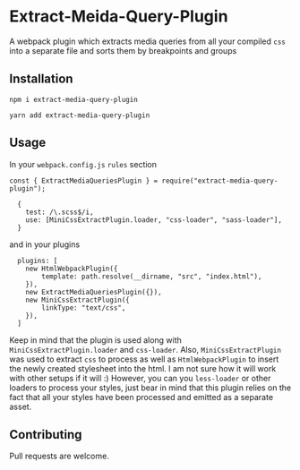 # Extract-Meida-Query-Plugin

A webpack plugin which extracts media queries from all your compiled `css` into a separate file and sorts them by breakpoints and groups

## Installation

`npm i extract-media-query-plugin`

`yarn add extract-media-query-plugin`

## Usage

In your `webpack.config.js` `rules` section

```
const { ExtractMediaQueriesPlugin } = require("extract-media-query-plugin");

  {
    test: /\.scss$/i,
    use: [MiniCssExtractPlugin.loader, "css-loader", "sass-loader"],
  }

```

and in your plugins

```
  plugins: [
    new HtmlWebpackPlugin({
        template: path.resolve(__dirname, "src", "index.html"),
    }),
    new ExtractMediaQueriesPlugin({}),
    new MiniCssExtractPlugin({
        linkType: "text/css",
    }),
  ]
```

Keep in mind that the plugin is used along with `MiniCssExtractPlugin.loader` and `css-loader`. Also, `MiniCssExtractPlugin` was used to extract `css` to process as well as `HtmlWebpackPlugin` to insert the newly created stylesheet into the html. I am not sure how it will work with other setups if it will :) However, you can you `less-loader` or other loaders to process your styles, just bear in mind that this plugin relies on the fact that all your styles have been processed and emitted as a separate asset.

## Contributing

Pull requests are welcome.
